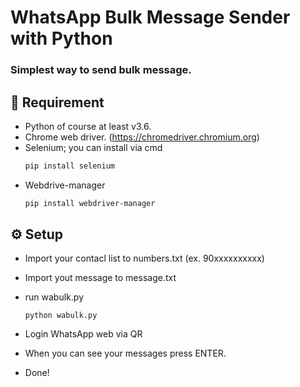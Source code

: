 # WhatsApp Bulk Message Sender with Python

### Simplest way to send bulk message. 

## 📙 Requirement

* Python of course at least v3.6.
* Chrome web driver. (https://chromedriver.chromium.org)
* Selenium; you can install via cmd
    ```bash
    pip install selenium
    ```
* Webdrive-manager  
    ```bash
    pip install webdriver-manager
    ```


## ⚙️ Setup

* Import your contacl list to numbers.txt (ex. 90xxxxxxxxxx)

* Import yout message to message.txt

* run wabulk.py

    ```
    python wabulk.py
    ```

* Login WhatsApp web via QR

* When you can see your messages press ENTER.

* Done!  
